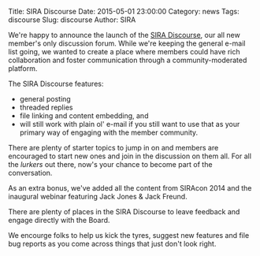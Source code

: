 Title: SIRA Discourse
Date: 2015-05-01 23:00:00
Category: news
Tags: discourse
Slug: discourse
Author: SIRA

We're happy to announce the launch of the [SIRA Discourse](https://discourse.societyinforisk.org/), our all new member's only discussion forum. While we're keeping the general e-mail list going, we wanted to create a place where members could have rich collaboration and foster communication through a community-moderated platform.

The SIRA Discourse features:

- general posting
- threaded replies
- file linking and content embedding, and
- will still work with plain ol' e-mail if you still want to use that as your primary way of engaging with the member community.

There are plenty of starter topics to jump in on and members are encouraged to start new ones and join in the discussion on them all. For all the _lurkers_ out there, now's your chance to become part of the conversation.

As an extra bonus, we've added all the content from SIRAcon 2014 and the inaugural webinar featuring Jack Jones & Jack Freund.

There are plenty of places in the SIRA Discourse to leave feedback and engage directly with the Board. 

We encourge folks to help us kick the tyres, suggest new features and file bug reports as you come across things that just don't look right.
